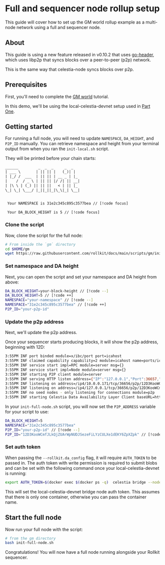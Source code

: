 # Full and sequencer node rollup setup

This guide will cover how to set up the GM world rollup example as
a multi-node network using a full and sequencer node.

## About

This guide is using a new feature released in v0.10.2 that
uses [go-header](https://github.com/celestiaorg/go-header),
which uses libp2p that syncs blocks over a peer-to-peer (p2p)
network.

This is the same way that celestia-node syncs blocks over p2p.

## Prerequisites

First, you'll need to complete the [GM world](./gm-world) tutorial.

In this demo, we'll be using the local-celestia-devnet setup used
in [Part One](./gm-world#part-one).

## Getting started

For running a full node, you will need to update `NAMESPACE`,
`DA_HEIGHT`, and `P2P_ID` manually. You can retrieve
namespace and height from your terminal output
from when you ran the `init-local.sh` script.

They will be printed before your chain starts:

```txt
______         _  _  _     _  _
| ___ \       | || || |   (_)| |
| |_/ /  ___  | || || | __ _ | |_
|    /  / _ \ | || || |/ /| || __|
| |\ \ | (_) || || ||   < | || |_
\_| \_| \___/ |_||_||_|\_\|_| \__|


 Your NAMESPACE is 31e2c345c895c3577bea // [!code focus]

 Your DA_BLOCK_HEIGHT is 5 // [!code focus]
```

### Clone the script

Now, clone the script for the full node:

```bash
# From inside the `gm` directory
cd $HOME/gm
wget https://raw.githubusercontent.com/rollkit/docs/main/scripts/gm/init-full-node.sh
```

### Set namespace and DA height

Next, you can open the script and set your namespace and DA height from above:

```sh
DA_BLOCK_HEIGHT=your-block-height // [!code --]
DA_BLOCK_HEIGHT=5 // [!code ++]
NAMESPACE="your-namespace" // [!code --]
NAMESPACE="31e2c345c895c3577bea" // [!code ++]
P2P_ID="your-p2p-id"
```

### Update the p2p address

Next, we'll update the p2p address.

Once your sequencer starts producing blocks, it will show the p2p address,
beginning with 12D:

```bash
3:55PM INF port binded module=x/ibc/port port=icahost
3:55PM INF claimed capability capability=2 module=icahost name=ports/icahost
3:55PM INF service start impl=RPC module=server msg={}
3:55PM INF service start impl=Node module=server msg={}
3:55PM INF starting P2P client module=server
3:55PM INF serving HTTP listen address={"IP":"127.0.0.1","Port":36657,"Zone":""} module=server
3:55PM INF listening on address=/ip4/10.0.0.171/tcp/36656/p2p/12D3KooWCmfJLkQjZUArWpNUDJSezeFiLYzCULXe1dEKY6ZpXZpk module=p2p // [!code focus]
3:55PM INF listening on address=/ip4/127.0.0.1/tcp/36656/p2p/12D3KooWCmfJLkQjZUArWpNUDJSezeFiLYzCULXe1dEKY6ZpXZpk module=p2p // [!code focus]
3:55PM INF no seed nodes - only listening for connections module=p2p
3:55PM INF starting Celestia Data Availability Layer Client baseURL=http://localhost:26658 module=da_client
```

In your `init-full-node.sh` script, you will now set the `P2P_ADDRESS` variable
for your script to use:

```bash
DA_BLOCK_HEIGHT=5
NAMESPACE="31e2c345c895c3577bea"
P2P_ID="your-p2p-id" // [!code --]
P2P_ID="12D3KooWCmfJLkQjZUArWpNUDJSezeFiLYzCULXe1dEKY6ZpXZpk" // [!code ++]
```

### Set auth token

When passing the `--rollkit.da_config` flag, it will require `AUTH_TOKEN`
to be passed in. The auth token with write permission is required to
submit blobs and can be set with the following command once your
local-celestia-devnet is running:

```bash
export AUTH_TOKEN=$(docker exec $(docker ps -q)  celestia bridge --node.store /home/celestia/bridge/ auth admin)
```

This will set the local-celestia-devnet bridge node auth token. This
assumes that there is only one container, otherwise you can pass the container
name.

## Start the full node

Now run your full node with the script:

```bash
# from the gm directory
bash init-full-node.sh
```

Congratulations! You will now have a full node running alongside your
Rollkit sequencer.
